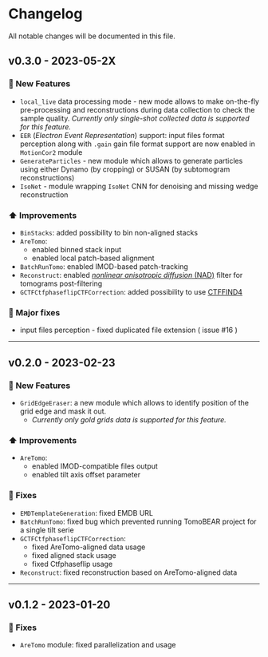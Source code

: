 # Changelog

All notable changes will be documented in this file.

## v0.3.0 - 2023-05-2X

### :rocket: New Features
* ```local_live``` data processing mode - new mode allows to make on-the-fly pre-processing and reconstructions during data collection to check the sample quality. *Currently only single-shot collected data is supported for this feature.*
* ```EER``` (*Electron Event Representation*) support: input files format perception along with ```.gain``` gain file format support are now enabled in ```MotionCor2``` module
* ```GenerateParticles``` - new module which allows to generate particles using either Dynamo (by cropping) or SUSAN (by subtomogram reconstructions)
* ```IsoNet``` - module wrapping ```IsoNet``` CNN for denoising and missing wedge reconstruction

### :arrow_up: Improvements
* ```BinStacks```: added possibility to bin non-aligned stacks
* ```AreTomo```:
  - enabled binned stack input
  - enabled local patch-based alignment
* ```BatchRunTomo```: enabled IMOD-based patch-tracking
* ```Reconstruct```: enabled [*nonlinear anisotropic diffusion* (NAD)](https://www.sciencedirect.com/science/article/pii/S1047847701944065?via%3Dihub) filter for tomograms post-filtering
* ```GCTFCtfphaseflipCTFCorrection```: added possibility to use [CTFFIND4](https://www.sciencedirect.com/science/article/pii/S1047847715300460)

### :bug: Major fixes
* input files perception - fixed duplicated file extension ( issue #16 )

---
## v0.2.0 - 2023-02-23

### :rocket: New Features
* `GridEdgeEraser`: a new module which allows to identify position of the grid edge and mask it out.
  * *Currently only gold grids data is supported for this feature.*

### :arrow_up: Improvements
* `AreTomo`:
  * enabled IMOD-compatible files output
  * enabled tilt axis offset parameter

### :bug: Fixes
* `EMDTemplateGeneration`: fixed EMDB URL
* `BatchRunTomo`: fixed bug which prevented running TomoBEAR project for a single tilt serie
* `GCTFCtfphaseflipCTFCorrection`:
    * fixed AreTomo-aligned data usage
    * fixed aligned stack usage
    * fixed Ctfphaseflip usage
* `Reconstruct`: fixed reconstruction based on AreTomo-aligned data

---
## v0.1.2 - 2023-01-20

### :bug: Fixes
* `AreTomo` module: fixed parallelization and usage
